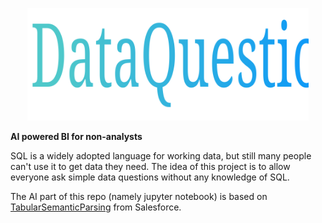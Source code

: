 <p align="center">
<img src=/frontend/src/assets/DataQuestion.svg width="450px"/>
</p>

**AI powered BI for non-analysts**

SQL is a widely adopted language for working data, but still many people can't use it to get data they need. The idea of this project is to allow everyone ask simple data questions without any knowledge of SQL.

The AI part of this repo (namely jupyter notebook) is based on [TabularSemanticParsing](https://github.com/salesforce/TabularSemanticParsing) from Salesforce.
